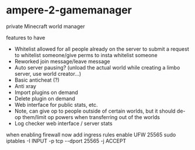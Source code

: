 # ampere-2-gamemanager
private Minecraft world manager

features to have
- Whitelist allowed for all people already on the server to submit a request to whitelist someone/give perms to insta whitelist someone
- Reworked join message/leave message
- Auto server pausing? (unload the actual world while creating a limbo server, use world creator…)
- Basic anticheat (?)
- Anti xray
- Import plugins on demand
- Delete plugin on demand
- Web interface for public stats, etc.
- Note, can give op to people outside of certain worlds, but it should de-op them/limit op powers when transferring out of the worlds
- Log checker web interface / server stats

when enabling firewall now
add ingress rules
enable UFW 25565
sudo iptables -I INPUT -p tcp --dport 25565 -j ACCEPT

